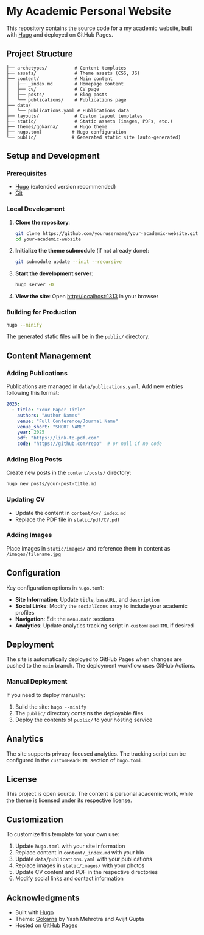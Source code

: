 # My Academic Personal Website

This repository contains the source code for a my academic website, built with [Hugo](https://gohugo.io/) and deployed on GitHub Pages.

## Project Structure

```
├── archetypes/          # Content templates
├── assets/              # Theme assets (CSS, JS)
├── content/             # Main content
│   ├── _index.md        # Homepage content
│   ├── cv/              # CV page
│   ├── posts/           # Blog posts
│   └── publications/    # Publications page
├── data/
│   └── publications.yaml # Publications data
├── layouts/             # Custom layout templates
├── static/              # Static assets (images, PDFs, etc.)
├── themes/gokarna/      # Hugo theme
├── hugo.toml           # Hugo configuration
└── public/             # Generated static site (auto-generated)
```

## Setup and Development

### Prerequisites

- [Hugo](https://gohugo.io/installation/) (extended version recommended)
- [Git](https://git-scm.com/)

### Local Development

1. **Clone the repository**:
   ```bash
   git clone https://github.com/yourusername/your-academic-website.git
   cd your-academic-website
   ```

2. **Initialize the theme submodule** (if not already done):
   ```bash
   git submodule update --init --recursive
   ```

3. **Start the development server**:
   ```bash
   hugo server -D
   ```

4. **View the site**: Open [http://localhost:1313](http://localhost:1313) in your browser

### Building for Production

```bash
hugo --minify
```

The generated static files will be in the `public/` directory.

## Content Management

### Adding Publications

Publications are managed in `data/publications.yaml`. Add new entries following this format:

```yaml
2025:
  - title: "Your Paper Title"
    authors: "Author Names"
    venue: "Full Conference/Journal Name"
    venue_short: "SHORT NAME"
    year: 2025
    pdf: "https://link-to-pdf.com"
    code: "https://github.com/repo"  # or null if no code
```

### Adding Blog Posts

Create new posts in the `content/posts/` directory:

```bash
hugo new posts/your-post-title.md
```

### Updating CV

- Update the content in `content/cv/_index.md`
- Replace the PDF file in `static/pdf/CV.pdf`

### Adding Images

Place images in `static/images/` and reference them in content as `/images/filename.jpg`

## Configuration

Key configuration options in `hugo.toml`:

- **Site Information**: Update `title`, `baseURL`, and `description`
- **Social Links**: Modify the `socialIcons` array to include your academic profiles
- **Navigation**: Edit the `menu.main` sections
- **Analytics**: Update analytics tracking script in `customHeadHTML` if desired

## Deployment

The site is automatically deployed to GitHub Pages when changes are pushed to the `main` branch. The deployment workflow uses GitHub Actions.

### Manual Deployment

If you need to deploy manually:

1. Build the site: `hugo --minify`
2. The `public/` directory contains the deployable files
3. Deploy the contents of `public/` to your hosting service

## Analytics

The site supports privacy-focused analytics. The tracking script can be configured in the `customHeadHTML` section of `hugo.toml`.

## License

This project is open source. The content is personal academic work, while the theme is licensed under its respective license.

## Customization

To customize this template for your own use:

1. Update `hugo.toml` with your site information
2. Replace content in `content/_index.md` with your bio
3. Update `data/publications.yaml` with your publications
4. Replace images in `static/images/` with your photos
5. Update CV content and PDF in the respective directories
6. Modify social links and contact information

## Acknowledgments

- Built with [Hugo](https://gohugo.io/)
- Theme: [Gokarna](https://github.com/gokarna-theme/gokarna-hugo/) by Yash Mehrotra and Avijit Gupta
- Hosted on [GitHub Pages](https://pages.github.com/)
